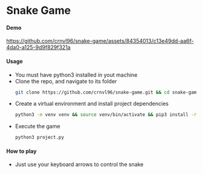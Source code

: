# Snake Game

#### Demo

https://github.com/crnvl96/snake-game/assets/84354013/c13e49dd-aa6f-4da0-a125-9d9f829f321a

#### Usage

- You must have python3 installed in yout machine
- Clone the repo, and navigate to its folder
  ```bash
  git clone https://github.com/crnvl96/snake-game.git && cd snake-game
  ```
- Create a virtual environment and install project dependencies
  ```bash
  python3 -m venv venv && source venv/bin/activate && pip3 install -r requirements.txt
  ```
- Execute the game
  ```bash
  python3 project.py
  ```

#### How to play
- Just use your keyboard arrows to control the snake
